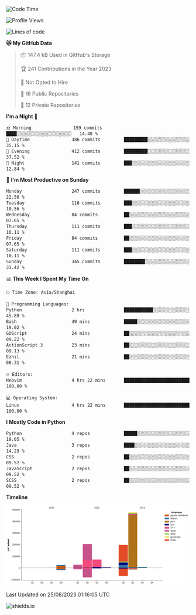 <!--START_SECTION:waka-->
![Code Time](http://img.shields.io/badge/Code%20Time-324%20hrs%2022%20mins-blue)

![Profile Views](http://img.shields.io/badge/Profile%20Views-0-blue)

![Lines of code](https://img.shields.io/badge/From%20Hello%20World%20I%27ve%20Written-1.0%20million%20lines%20of%20code-blue)

**🐱 My GitHub Data** 

> 📦 147.4 kB Used in GitHub's Storage 
 > 
> 🏆 241 Contributions in the Year 2023
 > 
> 🚫 Not Opted to Hire
 > 
> 📜 16 Public Repositories 
 > 
> 🔑 12 Private Repositories 
 > 
**I'm a Night 🦉** 

```text
🌞 Morning                159 commits         ████░░░░░░░░░░░░░░░░░░░░░   14.48 % 
🌆 Daytime                386 commits         █████████░░░░░░░░░░░░░░░░   35.15 % 
🌃 Evening                412 commits         █████████░░░░░░░░░░░░░░░░   37.52 % 
🌙 Night                  141 commits         ███░░░░░░░░░░░░░░░░░░░░░░   12.84 % 
```
📅 **I'm Most Productive on Sunday** 

```text
Monday                   247 commits         ██████░░░░░░░░░░░░░░░░░░░   22.50 % 
Tuesday                  116 commits         ███░░░░░░░░░░░░░░░░░░░░░░   10.56 % 
Wednesday                84 commits          ██░░░░░░░░░░░░░░░░░░░░░░░   07.65 % 
Thursday                 111 commits         ███░░░░░░░░░░░░░░░░░░░░░░   10.11 % 
Friday                   84 commits          ██░░░░░░░░░░░░░░░░░░░░░░░   07.65 % 
Saturday                 111 commits         ███░░░░░░░░░░░░░░░░░░░░░░   10.11 % 
Sunday                   345 commits         ████████░░░░░░░░░░░░░░░░░   31.42 % 
```


📊 **This Week I Spent My Time On** 

```text
🕑︎ Time Zone: Asia/Shanghai

💬 Programming Languages: 
Python                   2 hrs               ███████████░░░░░░░░░░░░░░   45.89 % 
Bash                     49 mins             █████░░░░░░░░░░░░░░░░░░░░   19.02 % 
GDScript                 24 mins             ██░░░░░░░░░░░░░░░░░░░░░░░   09.22 % 
ActionScript 3           23 mins             ██░░░░░░░░░░░░░░░░░░░░░░░   09.13 % 
Ezhil                    21 mins             ██░░░░░░░░░░░░░░░░░░░░░░░   08.31 % 

🔥 Editors: 
Neovim                   4 hrs 22 mins       █████████████████████████   100.00 % 

💻 Operating System: 
Linux                    4 hrs 22 mins       █████████████████████████   100.00 % 
```

**I Mostly Code in Python** 

```text
Python                   4 repos             █████░░░░░░░░░░░░░░░░░░░░   19.05 % 
Java                     3 repos             ████░░░░░░░░░░░░░░░░░░░░░   14.29 % 
CSS                      2 repos             ██░░░░░░░░░░░░░░░░░░░░░░░   09.52 % 
JavaScript               2 repos             ██░░░░░░░░░░░░░░░░░░░░░░░   09.52 % 
SCSS                     2 repos             ██░░░░░░░░░░░░░░░░░░░░░░░   09.52 % 
```



**Timeline**

![Lines of Code chart](https://raw.githubusercontent.com/kopp4/kopp4/main/assets/bar_graph.png)


 Last Updated on 25/08/2023 01:16:05 UTC
<!--END_SECTION:waka-->
![shields.io](https://img.shields.io/github/commit-activity/w/kopp4/kopp4?color=g&label=abusing%20bot&style=flat-square)
